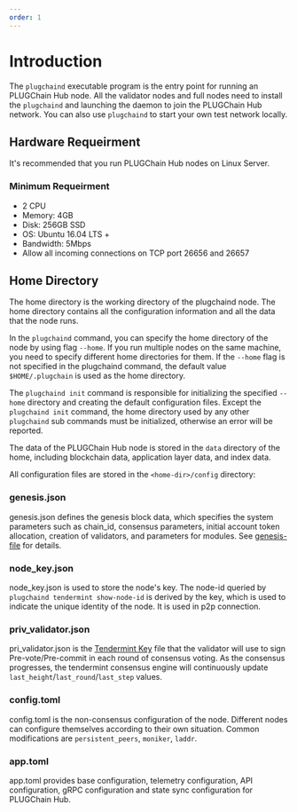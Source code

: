 ```yaml
---
order: 1
---
```


# Introduction

The `plugchaind` executable program is the entry point for running an PLUGChain Hub node. All the validator nodes and full nodes need to install the `plugchaind` and launching the daemon to join the PLUGChain Hub network. You can also use `plugchaind` to start your own test network locally.

## Hardware Requeirment

It's recommended that you run PLUGChain Hub nodes on Linux Server.

### Minimum Requeirment

- 2 CPU
- Memory: 4GB
- Disk: 256GB SSD
- OS: Ubuntu 16.04 LTS +
- Bandwidth: 5Mbps
- Allow all incoming connections on TCP port 26656 and 26657

## Home Directory

The home directory is the working directory of the plugchaind node. The home directory contains all the configuration information and all the data that the node runs.

In the `plugchaind` command, you can specify the home directory of the node by using flag `--home`. If you run multiple nodes on the same machine, you need to specify different home directories for them. If the `--home` flag is not specified in the plugchaind command, the default value `$HOME/.plugchain` is used as the home directory.

The `plugchaind init` command is responsible for initializing the specified `--home` directory and creating the default configuration files. Except the `plugchaind init` command, the home directory used by any other `plugchaind` sub commands must be initialized, otherwise an error will be reported.

The data of the PLUGChain Hub node is stored in the `data` directory of the home, including blockchain data, application layer data, and index data.

All configuration files are stored in the `<home-dir>/config` directory:

### genesis.json

genesis.json defines the genesis block data, which specifies the system parameters such as chain_id, consensus parameters, initial account token allocation, creation of validators, and parameters for modules. See [genesis-file](../concepts/genesis-file.md) for details.

### node_key.json

node_key.json is used to store the node's key. The node-id queried by `plugchaind tendermint show-node-id` is derived by the key, which is used to indicate the unique identity of the node. It is used in p2p connection.

### priv_validator.json

pri_validator.json is the [Tendermint Key](../concepts/validator-faq.md#tendermint-key) file that the validator will use to sign Pre-vote/Pre-commit in each round of consensus voting. As the consensus progresses, the tendermint consensus engine will continuously update `last_height`/`last_round`/`last_step` values.

### config.toml

config.toml is the non-consensus configuration of the node. Different nodes can configure themselves according to their own situation. Common modifications are `persistent_peers`, `moniker`, `laddr`.

### app.toml

app.toml provides base configuration, telemetry configuration, API configuration, gRPC configuration and state sync configuration for PLUGChain Hub.
